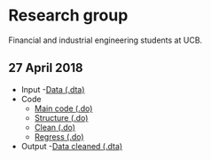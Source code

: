 # Research group
Financial and industrial engineering students at UCB.

## 27 April 2018

- Input
  -[Data (.dta)](https://github.com/ergoro/re_fin_ind_ucb/blob/master/2018_04_27/t1.dta)
- Code
  - [Main code (.do)](https://github.com/ergoro/re_fin_ind_ucb/blob/master/2018_04_27/t1main.do)
  - [Structure (.do)](https://github.com/ergoro/re_fin_ind_ucb/blob/master/2018_04_27/t1structure.do)
  - [Clean (.do)](https://github.com/ergoro/re_fin_ind_ucb/blob/master/2018_04_27/t1clean.do)
  - [Regress (.do)](https://github.com/ergoro/re_fin_ind_ucb/blob/master/2018_04_27/t1regress.do)
- Output
  -[Data cleaned (.dta)](https://github.com/ergoro/re_fin_ind_ucb/blob/master/2018_04_27/t1_clean.dta)
